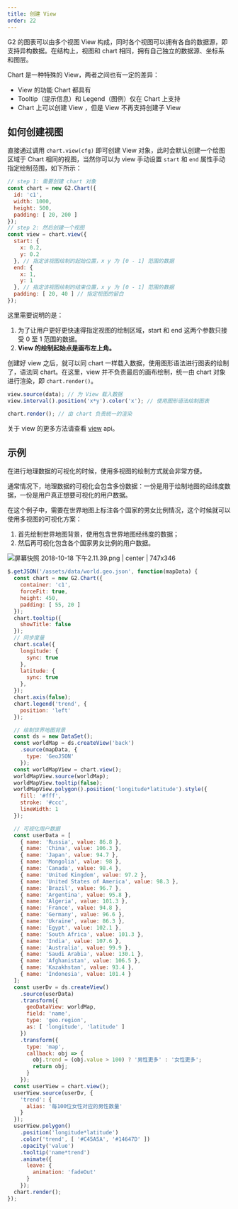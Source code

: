 ```yaml
---
title: 创建 View
order: 22
---
```


G2 的图表可以由多个视图 View 构成，同时各个视图可以拥有各自的数据源，即支持异构数据。在结构上，视图和 chart 相同，拥有自己独立的数据源、坐标系和图层。

Chart 是一种特殊的 View，两者之间也有一定的差异：
* View 的功能 Chart 都具有
* Tooltip（提示信息）和 Legend（图例）仅在 Chart 上支持
* Chart 上可以创建 View ，但是 View 不再支持创建子 View

## 如何创建视图

直接通过调用 `chart.view(cfg)` 即可创建 View 对象，此时会默认创建一个绘图区域于 Chart 相同的视图，当然你可以为 view 手动设置 `start` 和 `end` 属性手动指定绘制范围，如下所示：

```javascript
// step 1: 需要创建 chart 对象
const chart = new G2.Chart({
  id: 'c1',
  width: 1000,
  height: 500,
  padding: [ 20, 200 ]
});
// step 2: 然后创建一个视图
const view = chart.view({
  start: {
    x: 0.2,
    y: 0.2
  }, // 指定该视图绘制的起始位置，x y 为 [0 - 1] 范围的数据
  end: {
    x: 1,
    y: 1
  }, // 指定该视图绘制的结束位置，x y 为 [0 - 1] 范围的数据
  padding: [ 20, 40 ] // 指定视图的留白
});
```

这里需要说明的是：

1. 为了让用户更好更快速得指定视图的绘制区域，start 和 end 这两个参数只接受 0 至 1 范围的数据。
2. __View 的绘制起始点是画布左上角。__

创建好 view 之后，就可以同 chart 一样载入数据，使用图形语法进行图表的绘制了，语法同 chart。在这里，view 并不负责最后的画布绘制，统一由 chart 对象进行渲染，即 `chart.render()`。

```javascript
view.source(data); // 为 View 载入数据
view.interval().position('x*y').color('x'); // 使用图形语法绘制图表

chart.render(); // 由 chart 负责统一的渲染
```

关于 view 的更多方法请查看 [view](/zh/docs/manual/api/view) api。

## 示例

在进行地理数据的可视化的时候，使用多视图的绘制方式就会非常方便。

通常情况下，地理数据的可视化会包含多份数据：一份是用于绘制地图的经纬度数据，一份是用户真正想要可视化的用户数据。

在这个例子中，需要在世界地图上标注各个国家的男女比例情况，这个时候就可以使用多视图的可视化方案：

1. 首先绘制世界地图背景，使用包含世界地图经纬度的数据；
2. 然后再可视化包含各个国家男女比例的用户数据。

![屏幕快照 2018-10-18 下午2.11.39.png | center | 747x346](https://cdn.nlark.com/yuque/0/2018/png/100996/1539843114352-086509d0-8f0c-40cb-b844-819940ff9317.png "")

```javascript
$.getJSON('/assets/data/world.geo.json', function(mapData) {
  const chart = new G2.Chart({
    container: 'c1',
    forceFit: true,
    height: 450,
    padding: [ 55, 20 ]
  });
  chart.tooltip({
    showTitle: false
  });
  // 同步度量
  chart.scale({
    longitude: {
      sync: true
    },
    latitude: {
      sync: true
    },
  });
  chart.axis(false);
  chart.legend('trend', {
    position: 'left'
  });

  // 绘制世界地图背景
  const ds = new DataSet();
  const worldMap = ds.createView('back')
    .source(mapData, {
      type: 'GeoJSON'
    });
  const worldMapView = chart.view();
  worldMapView.source(worldMap);
  worldMapView.tooltip(false);
  worldMapView.polygon().position('longitude*latitude').style({
    fill: '#fff',
    stroke: '#ccc',
    lineWidth: 1
  });

  // 可视化用户数据
  const userData = [
    { name: 'Russia', value: 86.8 },
    { name: 'China', value: 106.3 },
    { name: 'Japan', value: 94.7 },
    { name: 'Mongolia', value: 98 },
    { name: 'Canada', value: 98.4 },
    { name: 'United Kingdom', value: 97.2 },
    { name: 'United States of America', value: 98.3 },
    { name: 'Brazil', value: 96.7 },
    { name: 'Argentina', value: 95.8 },
    { name: 'Algeria', value: 101.3 },
    { name: 'France', value: 94.8 },
    { name: 'Germany', value: 96.6 },
    { name: 'Ukraine', value: 86.3 },
    { name: 'Egypt', value: 102.1 },
    { name: 'South Africa', value: 101.3 },
    { name: 'India', value: 107.6 },
    { name: 'Australia', value: 99.9 },
    { name: 'Saudi Arabia', value: 130.1 },
    { name: 'Afghanistan', value: 106.5 },
    { name: 'Kazakhstan', value: 93.4 },
    { name: 'Indonesia', value: 101.4 }
  ];
  const userDv = ds.createView()
    .source(userData)
    .transform({
      geoDataView: worldMap,
      field: 'name',
      type: 'geo.region',
      as: [ 'longitude', 'latitude' ]
    })
    .transform({
      type: 'map',
      callback: obj => {
        obj.trend = (obj.value > 100) ? '男性更多' : '女性更多';
        return obj;
      }
    });
  const userView = chart.view();
  userView.source(userDv, {
    'trend': {
      alias: '每100位女性对应的男性数量'
    }
  });
  userView.polygon()
    .position('longitude*latitude')
    .color('trend', [ '#C45A5A', '#14647D' ])
    .opacity('value')
    .tooltip('name*trend')
    .animate({
      leave: {
        animation: 'fadeOut'
      }
    });
  chart.render();
});
```
